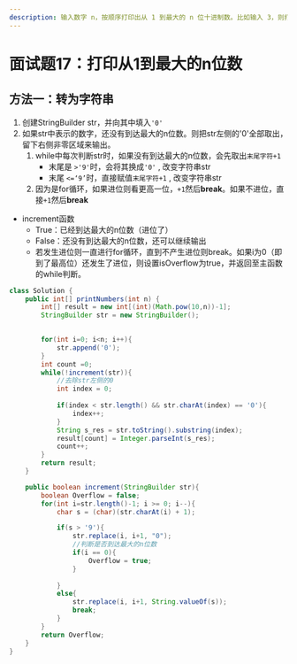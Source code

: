 ```yaml
---
description: 输入数字 n，按顺序打印出从 1 到最大的 n 位十进制数。比如输入 3，则打印出 1、2、3 一直到最大的 3 位数 999。
---
```


# 面试题17：打印从1到最大的n位数

## 方法一：转为字符串

1. 创建StringBuilder str，并向其中填入`'0'` 
2. 如果str中表示的数字，还没有到达最大的n位数。则把str左侧的'0'全部取出，留下右侧非零区域来输出。
   1. while中每次判断str时，如果没有到达最大的n位数，会先取出`末尾字符+1` 
      * 末尾是 `>'9'`时，会将其换成`'0'` , 改变字符串str
      * 末尾 `<=‘9’`时，直接赋值`末尾字符+1`  , 改变字符串str
   2. 因为是for循环，如果进位则看更高一位，`+1`然后**break**。如果不进位，直接`+1`然后**break**

* increment函数
  * True：已经到达最大的n位数（进位了）
  * False：还没有到达最大的n位数，还可以继续输出
  * 若发生进位则一直进行for循环，直到不产生进位则break。如果i为0（即到了最高位）还发生了进位，则设置isOverflow为true，并返回至主函数的while判断。

```java
class Solution {
    public int[] printNumbers(int n) {
        int[] result = new int[(int)(Math.pow(10,n))-1];
        StringBuilder str = new StringBuilder();
        

        for(int i=0; i<n; i++){
            str.append('0');
        }
        int count =0;
        while(!increment(str)){
            //去除str左侧的0
            int index = 0;
            
            if(index < str.length() && str.charAt(index) == '0'){
                index++;
            }
            String s_res = str.toString().substring(index);
            result[count] = Integer.parseInt(s_res);
            count++;
        }
        return result;
    }

    public boolean increment(StringBuilder str){
        boolean Overflow = false;
        for(int i=str.length()-1; i >= 0; i--){
            char s = (char)(str.charAt(i) + 1);

            if(s > '9'){
                str.replace(i, i+1, "0");
                //判断是否到达最大的n位数
                if(i == 0){
                    Overflow = true;
                }
                
            }
            else{
                str.replace(i, i+1, String.valueOf(s));
                break;
            }
        }
        return Overflow;
    }
}
```

